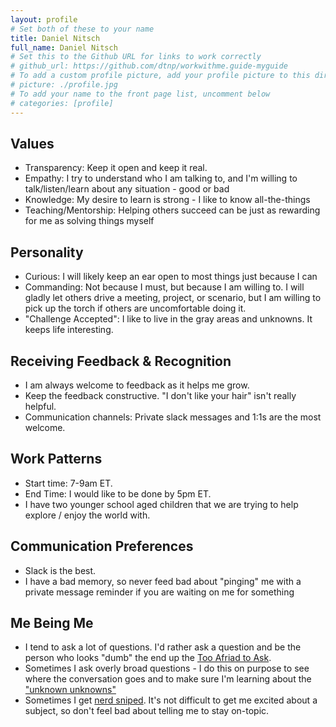 ```yaml
---
layout: profile
# Set both of these to your name
title: Daniel Nitsch
full_name: Daniel Nitsch
# Set this to the Github URL for links to work correctly
# github_url: https://github.com/dtnp/workwithme.guide-myguide
# To add a custom profile picture, add your profile picture to this directory, update, and uncomment the relative link below.
# picture: ./profile.jpg
# To add your name to the front page list, uncomment below
# categories: [profile]
---
```


## Values

- Transparency: Keep it open and keep it real.  
- Empathy: I try to understand who I am talking to, and I'm willing to talk/listen/learn about any situation - good or bad
- Knowledge: My desire to learn is strong - I like to know all-the-things
- Teaching/Mentorship:  Helping others succeed can be just as rewarding for me as solving things myself

## Personality

- Curious: I will likely keep an ear open to most things just because I can
- Commanding: Not because I must, but because I am willing to.  I will gladly let others drive a meeting, project, or scenario, but I am willing to pick up the torch if others are uncomfortable doing it.
- "Challenge Accepted": I like to live in the gray areas and unknowns.  It keeps life interesting.

## Receiving Feedback & Recognition

- I am always welcome to feedback as it helps me grow.
- Keep the feedback constructive.  "I don't like your hair" isn't really helpful.
- Communication channels: Private slack messages and 1:1s are the most welcome.  

## Work Patterns

- Start time: 7-9am ET.
- End Time: I would like to be done by 5pm ET.
- I have two younger school aged children that we are trying to help explore / enjoy the world with.

## Communication Preferences

- Slack is the best.
- I have a bad memory, so never feed bad about "pinging" me with a private message reminder if you are waiting on me for something


## Me Being Me

- I tend to ask a lot of questions. I'd rather ask a question and be the person who looks "dumb" the end up the [Too Afriad to Ask](https://imgflip.com/memetemplate/69723592/Chris-Pratt---Too-Afraid-to-Ask).
- Sometimes I ask overly broad questions - I do this on purpose to see where the conversation goes and to make sure I'm learning about the ["unknown unknowns"](https://theunknownunknown.org/what-are-unknown-unknowns/)
- Sometimes I get [nerd sniped](https://xkcd.com/356/). It's not difficult to get me excited about a subject, so don't feel bad about telling me to stay on-topic.
